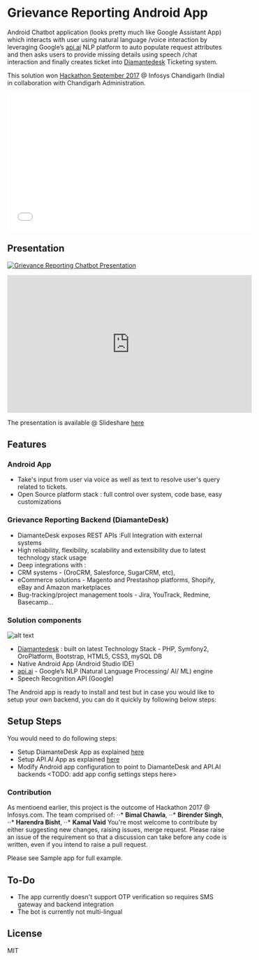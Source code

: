 # Grievance Reporting Android App 
Android Chatbot application (looks pretty much like Google Assistant App) which interacts with user using natural language /voice interaction by leveraging Google’s [api.ai](https://api.ai/) NLP platform to auto populate request attributes and then asks users to provide missing details using speech /chat interaction and finally creates ticket into [Diamantedesk](https://diamantedesk.com/getting-started/) Ticketing system. 

<embed short VIDEO HERE>

This solution won [Hackathon September 2017](http://punjabnewsexpress.com/chandigarh/news/infosys-chandigarh-successfully-concludes-hackathon-september-2017-66632.aspx) @ Infosys Chandigarh (India) in collaboration with Chandigarh Administration.

<iframe width="560" height="315" src="//www.youtube.com/embed/QOdW1OuZ1U0?list=PLol_ykYs3OQ4Zypr1WGaYcSowzoMmcj4G" frameborder="0" allowfullscreen></iframe>

## Presentation

[![Grievance Reporting Chatbot Presentation](/img/screencast.png)](https://www.youtube.com/watch?v=uDar3aLdM_M)


<iframe width="560" height="315" src="https://www.slideshare.net/BirenderSingh2/android-chatbot-grievancereportinghackathonsept2017" frameborder="0" allowfullscreen></iframe>

The presentation is available @ Slideshare [here](https://www.slideshare.net/BirenderSingh2/android-chatbot-grievancereportinghackathonsept2017)

## Features
### Android App
* Take's input from user via voice as well as text to resolve user's query related to tickets.
* Open Source platform stack : full control over system, code base, easy customizations

### Grievance Reporting Backend (DiamanteDesk)
* DiamanteDesk exposes REST APIs :Full Integration with external systems
* High reliability, flexibility, scalability and extensibility due to latest technology stack usage
* Deep integrations with :
* CRM systems - (OroCRM, Salesforce, SugarCRM, etc), 
* eCommerce solutions - Magento and Prestashop platforms, Shopify, eBay and Amazon marketplaces
* Bug-tracking/project management tools - Jira, YouTrack, Redmine, Basecamp…

### Solution components

![alt text](https://github.com/birender-s/ticketing-client-android/blob/master/docs/tech_design.png)

* [Diamantedesk](https://diamantedesk.com/getting-started/) : built on latest Technology Stack - PHP, Symfony2, OroPlatform, Bootstrap, HTML5, CSS3, mySQL DB
* Native Android App (Android Studio IDE)
* [api.ai](https://api.ai/)  - Google’s NLP (Natural Language Processing/ AI/ ML) engine
* Speech Recognition API (Google)

 
The Android app is ready to install and test but in case you would like to setup your own backend, you can do it quickly by following below steps:

## Setup Steps
You would need to do following steps:
* Setup DiamanteDesk App as explained [here](https://github.com/birender-s/ticketing-client-android/tree/master/docs/diamante_setup)
* Setup API.AI App as explained [here](https://github.com/birender-s/ticketing-client-android/tree/master/docs/api.ai_setup)
* Modify Android app configuration to point to DiamanteDesk and API.AI backends
  <TODO: add app config settings steps here>

### Contribution
As mentioend earlier, this project is the outcome of Hackathon 2017 @ Infosys.com. The team comprised of:
⋅⋅* **Bimal Chawla**, 
⋅⋅* **Birender Singh**, 
⋅⋅* **Harendra Bisht**, 
⋅⋅* **Kamal Vaid**
You're most welcome to contribute by either suggesting new changes, raising issues, merge request.
Please raise an issue of the requirement so that a discussion can take before any code is written, 
even if you intend to raise a pull request.

Please see Sample app for full example.

## To-Do

* The app currently doesn't support OTP verification so requires SMS gateway and backend integration
* The bot is currently not multi-lingual

## License

MIT

